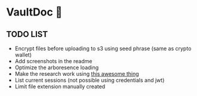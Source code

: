 # VaultDoc 🔐

## TODO LIST

- Encrypt files before uploading to s3 using seed phrase (same as crypto wallet)
- Add screenshots in the readme
- Optimize the arboresence loading
- Make the research work using [this awesome thing](https://github.com/tantaraio/voy)
- List current sessions (not possible using credentials and jwt)
- Limit file extension manually created 